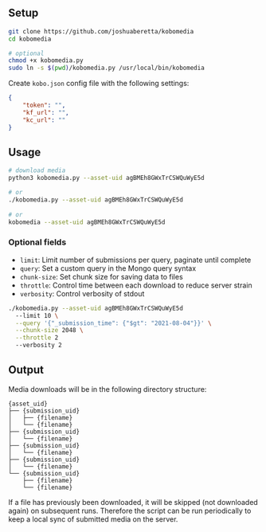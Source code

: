 ## Setup

```bash
git clone https://github.com/joshuaberetta/kobomedia
cd kobomedia

# optional
chmod +x kobomedia.py
sudo ln -s $(pwd)/kobomedia.py /usr/local/bin/kobomedia
```

Create `kobo.json` config file with the following settings:

```json
{
    "token": "",
    "kf_url": "",
    "kc_url": ""
}
```

## Usage

```bash
# download media
python3 kobomedia.py --asset-uid agBMEh8GWxTrCSWQuWyE5d

# or
./kobomedia.py --asset-uid agBMEh8GWxTrCSWQuWyE5d
  
# or
kobomedia --asset-uid agBMEh8GWxTrCSWQuWyE5d
```

### Optional fields

- `limit`: Limit number of submissions per query, paginate until complete
- `query`: Set a custom query in the Mongo query syntax
- `chunk-size`: Set chunk size for saving data to files
- `throttle`: Control time between each download to reduce server strain
- `verbosity`: Control verbosity of stdout

```bash
./kobomedia.py --asset-uid agBMEh8GWxTrCSWQuWyE5d
  --limit 10 \
  --query '{"_submission_time": {"$gt": "2021-08-04"}}' \
  --chunk-size 2048 \
  --throttle 2
  --verbosity 2
```

## Output

Media downloads will be in the following directory structure:
```
{asset_uid}
├── {submission_uid}
│   ├── {filename}
│   └── {filename}
├── {submission_uid}
│   └── {filename}
├── {submission_uid}
│   └── {filename}
├── {submission_uid}
│   └── {filename}
└── {submission_uid}
    ├── {filename}
    └── {filename}
```
If a file has previously been downloaded, it will be skipped (not downloaded again) on subsequent runs. Therefore the script can be run periodically to keep a local sync of submitted media on the server.
